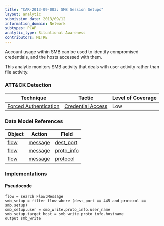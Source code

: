 ```yaml
---
title: "CAR-2013-09-003: SMB Session Setups"
layout: analytic
submission_date: 2013/09/12
information_domain: Network
subtypes: PCAP
analytic_type: Situational Awareness
contributors: MITRE
---
```


Account usage within SMB can be used to identify compromised credentials, and the hosts accessed with them.

This analytic monitors SMB activity that deals with user activity rather than file activity.


### ATT&CK Detection

|Technique|Tactic|Level of Coverage|
|---|---|---|
|[Forced Authentication](https://attack.mitre.org/techniques/T1187/)|[Credential Access](https://attack.mitre.org/tactics/TA0006/)|Low|

### Data Model References

|Object|Action|Field|
|---|---|---|
|[flow](/data_model/flow) | [message](/data_model/flow#message) | [dest_port](/data_model/flow#dest_port) |
|[flow](/data_model/flow) | [message](/data_model/flow#message) | [proto_info](/data_model/flow#proto_info) |
|[flow](/data_model/flow) | [message](/data_model/flow#message) | [protocol](/data_model/flow#protocol) |


### Implementations

#### Pseudocode


```
flow = search Flow:Message
smb_setup = filter flow where (dest_port == 445 and protocol == smb.setup)
smb_setup.user = smb_write.proto_info.user_name
smb_setup.target_host = smb_write.proto_info.hostname
output smb_write
```


